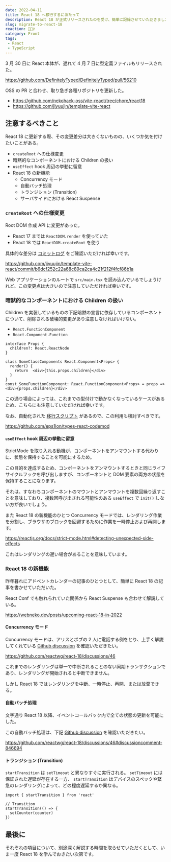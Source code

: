 ```yaml
---
date: 2022-04-11
title: React 18 へ移行するにあたって
description: React 18 が正式リリースされたのを受け、簡単に記録させていただきました。
slug: migrate-to-react-18
reaction: 👱🏻‍♀️
category: Front
tags: 
 - React
 - TypeScript
---
```


3 月 30 日に React 本体が、遅れて 4 月 7 日に型定義ファイルもリリースされた。

https://github.com/DefinitelyTyped/DefinitelyTyped/pull/56210

OSS の PR と合わせ、取り急ぎ各種リポジトリを更新した。

- https://github.com/nekohack-oss/vite-react/tree/chore/react18
- https://github.com/jiyuujin/template-vite-react

## 注意するべきこと

React 18 に更新する際、その変更差分は大きくないものの、いくつか気を付けたいことがある。

- `createRoot` への仕様変更
- 暗黙的なコンポーネントにおける Children の扱い
- `useEffect` hook 周辺の挙動に留意
- React 18 の新機能
  - Concurrency モード
  - 自動バッチ処理
  - トランジション (Transition)
  - サーバサイドにおける React Suspense

### `createRoot` への仕様変更

Root DOM 作成 API に変更があった。

- React 17 までは `ReactDOM.render` を使っていた
- React 18 では `ReactDOM.createRoot` を使う

具体的な差分は [コミットログ](https://github.com/jiyuujin/template-vite-react/commit/b6dcf252c22a68c89ca2ca4c21f212f4fcf86b1a) をご確認いただければ幸いです。

https://github.com/jiyuujin/template-vite-react/commit/b6dcf252c22a68c89ca2ca4c21f212f4fcf86b1a

Web アプリケーションのルートで `src/main.tsx` を読み込んでいるでしょうけれど、この変更点は大きいので注意していただければ幸いです。

### 暗黙的なコンポーネントにおける Children の扱い

Children を実装しているものの下記暗黙の宣言に依存しているコンポーネントについて、削除される破壊的変更があり注意しなければいけない。

- `React.FunctionComponent`
- `React.Component.Function`

```tsx
interface Props {
  children?: React.ReactNode
}

class SomeClassComponents React.Component<Props> {
  render() {
    return  <div>{this.props.children}</div>
  }
}
const SomeFunctionComponent: React.FunctionComponent<Props> = props => <div>{props.children}</div>
```

この通り場合によっては、これまでの型付けで動かなくなっているケースがあるため、こちらにも注意していただければ幸いです。

なお、自動化された [移行スクリプト](https://github.com/eps1lon/types-react-codemod) があるので、この利用も検討すべきです。

https://github.com/eps1lon/types-react-codemod

#### `useEffect` hook 周辺の挙動に留意

StrictMode を取り入れる動機が、コンポーネントをアンマウントする代わりに、状態を保持することを可能にするため。

この目的を達成するため、コンポーネントをアンマウントするときと同じライフサイクルフックを呼び出しますが、コンポーネントと DOM 要素の両方の状態を保持することになります。

それは、すなわちコンポーネントのマウントとアンマウントを複数回繰り返すことを意味しており、複数回呼び出される可能性のある `useEffect` で `init()` しない方が良いでしょう。

また React 18 の新機能のひとつ Concurrency モードでは、レンダリング作業を分割し、ブラウザのブロックを回避するために作業を一時停止および再開します。

https://reactjs.org/docs/strict-mode.html#detecting-unexpected-side-effects

これはレンダリングの遅い場合があることを意味しています。

### React 18 の新機能

昨年暮れにアドベントカレンダーの記事のひとつとして、簡単に React 18 の記事を書かせていただいた。

React Conf でも触れられていた関係から React Suspense も合わせて解説している。

https://webneko.dev/posts/upcoming-react-18-in-2022

#### Concurrency モード

Concurrency モードは、アリスとボブの 2 人に電話する例をとり、上手く解説してくれている [Github discussion](https://github.com/reactwg/react-18/discussions/46) を確認いただきたい。

https://github.com/reactwg/react-18/discussions/46

これまでのレンダリングは単一で中断されることのない同期トランザクションであり、レンダリングが開始されると中断できません。

しかし React 18 ではレンダリングを中断、一時停止、再開、または放棄できる。

#### 自動バッチ処理

文字通り React 18 以降、イベントコールバック内で全ての状態の更新を可能にした。

この自動バッチ処理は、下記 [Github discussion](https://github.com/reactwg/react-18/discussions/46#discussioncomment-846694) を確認いただきたい。

https://github.com/reactwg/react-18/discussions/46#discussioncomment-846694

#### トランジション (Transition)

`startTransition` は `setTimeout` と異なりすぐに実行される。 `setTimeout` には保証された遅延が存在する一方、 `startTransition` はデバイスのスペックや緊急のレンダリングによって、どの程度遅延するか異なる。

```tsx
import { startTransition } from 'react'

// Transition
startTransition(() => {
  setCounter(counter)
})
```

## 最後に

それぞれの項目について、別途深く解説する時間を取らせていただくとして、いま一度 React 18 を学んでおきたい次第です。
